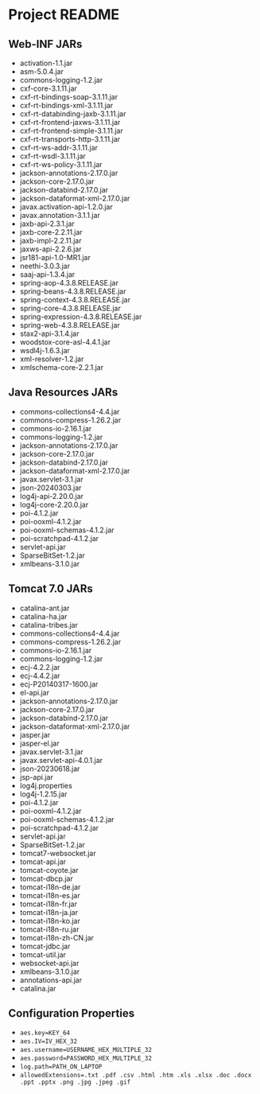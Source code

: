 # Project README

## Web-INF JARs
- activation-1.1.jar
- asm-5.0.4.jar
- commons-logging-1.2.jar
- cxf-core-3.1.11.jar
- cxf-rt-bindings-soap-3.1.11.jar
- cxf-rt-bindings-xml-3.1.11.jar
- cxf-rt-databinding-jaxb-3.1.11.jar
- cxf-rt-frontend-jaxws-3.1.11.jar
- cxf-rt-frontend-simple-3.1.11.jar
- cxf-rt-transports-http-3.1.11.jar
- cxf-rt-ws-addr-3.1.11.jar
- cxf-rt-wsdl-3.1.11.jar
- cxf-rt-ws-policy-3.1.11.jar
- jackson-annotations-2.17.0.jar
- jackson-core-2.17.0.jar
- jackson-databind-2.17.0.jar
- jackson-dataformat-xml-2.17.0.jar
- javax.activation-api-1.2.0.jar
- javax.annotation-3.1.1.jar
- jaxb-api-2.3.1.jar
- jaxb-core-2.2.11.jar
- jaxb-impl-2.2.11.jar
- jaxws-api-2.2.6.jar
- jsr181-api-1.0-MR1.jar
- neethi-3.0.3.jar
- saaj-api-1.3.4.jar
- spring-aop-4.3.8.RELEASE.jar
- spring-beans-4.3.8.RELEASE.jar
- spring-context-4.3.8.RELEASE.jar
- spring-core-4.3.8.RELEASE.jar
- spring-expression-4.3.8.RELEASE.jar
- spring-web-4.3.8.RELEASE.jar
- stax2-api-3.1.4.jar
- woodstox-core-asl-4.4.1.jar
- wsdl4j-1.6.3.jar
- xml-resolver-1.2.jar
- xmlschema-core-2.2.1.jar

## Java Resources JARs
- commons-collections4-4.4.jar
- commons-compress-1.26.2.jar
- commons-io-2.16.1.jar
- commons-logging-1.2.jar
- jackson-annotations-2.17.0.jar
- jackson-core-2.17.0.jar
- jackson-databind-2.17.0.jar
- jackson-dataformat-xml-2.17.0.jar
- javax.servlet-3.1.jar
- json-20240303.jar
- log4j-api-2.20.0.jar
- log4j-core-2.20.0.jar
- poi-4.1.2.jar
- poi-ooxml-4.1.2.jar
- poi-ooxml-schemas-4.1.2.jar
- poi-scratchpad-4.1.2.jar
- servlet-api.jar
- SparseBitSet-1.2.jar
- xmlbeans-3.1.0.jar

## Tomcat 7.0 JARs
- catalina-ant.jar
- catalina-ha.jar
- catalina-tribes.jar
- commons-collections4-4.4.jar
- commons-compress-1.26.2.jar
- commons-io-2.16.1.jar
- commons-logging-1.2.jar
- ecj-4.2.2.jar
- ecj-4.4.2.jar
- ecj-P20140317-1600.jar
- el-api.jar
- jackson-annotations-2.17.0.jar
- jackson-core-2.17.0.jar
- jackson-databind-2.17.0.jar
- jackson-dataformat-xml-2.17.0.jar
- jasper.jar
- jasper-el.jar
- javax.servlet-3.1.jar
- javax.servlet-api-4.0.1.jar
- json-20230618.jar
- jsp-api.jar
- log4j.properties
- log4j-1.2.15.jar
- poi-4.1.2.jar
- poi-ooxml-4.1.2.jar
- poi-ooxml-schemas-4.1.2.jar
- poi-scratchpad-4.1.2.jar
- servlet-api.jar
- SparseBitSet-1.2.jar
- tomcat7-websocket.jar
- tomcat-api.jar
- tomcat-coyote.jar
- tomcat-dbcp.jar
- tomcat-i18n-de.jar
- tomcat-i18n-es.jar
- tomcat-i18n-fr.jar
- tomcat-i18n-ja.jar
- tomcat-i18n-ko.jar
- tomcat-i18n-ru.jar
- tomcat-i18n-zh-CN.jar
- tomcat-jdbc.jar
- tomcat-util.jar
- websocket-api.jar
- xmlbeans-3.1.0.jar
- annotations-api.jar
- catalina.jar

## Configuration Properties
- `aes.key=KEY_64`
- `aes.IV=IV_HEX_32`
- `aes.username=USERNAME_HEX_MULTIPLE_32`
- `aes.password=PASSWORD_HEX_MULTIPLE_32`
- `log.path=PATH_ON_LAPTOP`
- `allowedExtensions=.txt .pdf .csv .html .htm .xls .xlsx .doc .docx .ppt .pptx .png .jpg .jpeg .gif`
